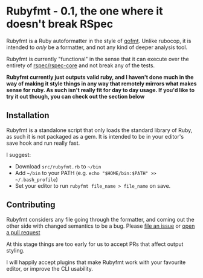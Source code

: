 # Rubyfmt - 0.1, the one where it doesn't break RSpec

Rubyfmt is a Ruby autoformatter in the style of
[gofmt](https://golang.org/cmd/gofmt/).  Unlike rubocop, it is intended to
*only* be a formatter, and not any kind of deeper analysis tool.

Rubyfmt is currently "functional" in the sense that it can execute over the
entirety of [rspec/rspec-core](https://github.com/rspec/rspec-core) and not
break any of the tests.

**Rubyfmt currently just outputs valid ruby, and I haven't done much in the way
of making it style things in any way that remotely mirrors what makes sense for
ruby. As such isn't really fit for day to day usage. If you'd like to try it out
though, you can check out the section below**

## Installation

Rubyfmt is a standalone script that only loads the standard library of Ruby,
as such it is not packaged as a gem. It is intended to be in your editor's save
hook and run really fast.

I suggest:

* Download `src/rubyfmt.rb` to `~/bin`
* Add `~/bin` to your PATH (e.g. `echo "$HOME/bin:$PATH" >> ~/.bash_profile`)
* Set your editor to run `rubyfmt file_name > file_name` on save.


## Contributing

Rubyfmt considers any file going through the formatter, and coming out the other
side with changed semantics to be a bug. Please
[file an issue](https://github.com/samphippen/rubyfmt/issues/new) or [open a pull request](https://github.com/samphippen/rubyfmt/compare)

At this stage things are too early for us to accept PRs that affect output
styling.

I will happily accept plugins that make Rubyfmt work with your favourite editor,
or improve the CLI usability.
